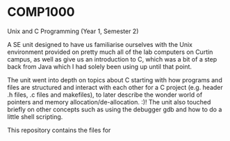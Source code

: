 # COMP1000
Unix and C Programming (Year 1, Semester 2)

A SE unit designed to have us familiarise ourselves with the Unix environment provided on pretty much all of the lab computers on Curtin campus, as well as give us an introduction to C, which was a bit of a step back from Java which I had solely been using up until that point.

The unit went into depth on topics about C starting with how programs and files are structured and interact with each other for a C project (e.g. header .h files, .c files and makefiles), to later describe the wonder world of pointers and memory allocation/de-allocation. :)!
The unit also touched briefly on other concepts such as using the debugger gdb and how to do a little shell scripting.

This repository contains the files for 
